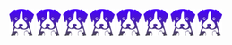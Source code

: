 <img align="center" src="/media/depup.svg" alt="depup logo" width="44">
<img align="center" src="/media/depup.svg" alt="depup logo" width="44">
<img align="center" src="/media/depup.svg" alt="depup logo" width="44">
<img align="center" src="/media/depup.svg" alt="depup logo" width="44">
<img align="center" src="/media/depup.svg" alt="depup logo" width="44">
<img align="center" src="/media/depup.svg" alt="depup logo" width="44">
<img align="center" src="/media/depup.svg" alt="depup logo" width="44">
<img align="center" src="/media/depup.svg" alt="depup logo" width="44">
